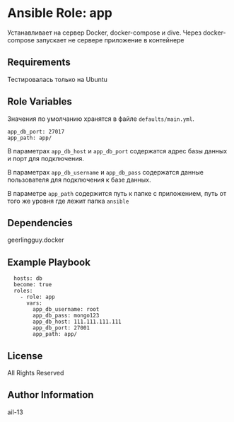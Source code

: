# Ansible Role: app

Устанавливает на сервер Docker, docker-compose и dive. Через docker-compose запускает не сервере приложение в контейнере

## Requirements

Тестировалась только на Ubuntu

## Role Variables

Значения по умолчанию хранятся в файле `defaults/main.yml`.

    app_db_port: 27017
    app_path: app/

В параметрах `app_db_host` и `app_db_port` содержатся адрес базы данных и порт для подключения.

В параметрах `app_db_username` и `app_db_pass` содержатся данные пользователя для подключения к базе данных.

В параметре `app_path` содержится путь к папке с приложением, путь от того же уровня где лежит папка `ansible`

## Dependencies

geerlingguy.docker

## Example Playbook

      hosts: db
      become: true
      roles:
        - role: app
          vars:
            app_db_username: root
            app_db_pass: mongo123
            app_db_host: 111.111.111.111
            app_db_port: 27001
            app_path: app/

## License

All Rights Reserved

## Author Information

ail-13
